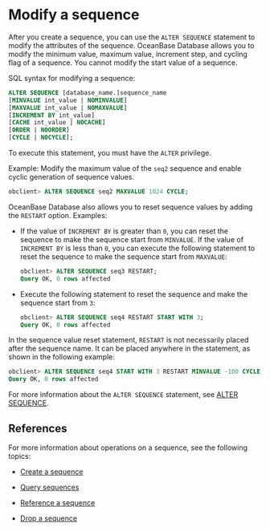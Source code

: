 # Modify a sequence

After you create a sequence, you can use the `ALTER SEQUENCE` statement to modify the attributes of the sequence. OceanBase Database allows you to modify the minimum value, maximum value, increment step, and cycling flag of a sequence. You cannot modify the start value of a sequence. 

SQL syntax for modifying a sequence:

```sql
ALTER SEQUENCE [database_name.]sequence_name
[MINVALUE int_value | NOMINVALUE]
[MAXVALUE int_value | NOMAXVALUE]
[INCREMENT BY int_value]
[CACHE int_value | NOCACHE]
[ORDER | NOORDER]
[CYCLE | NOCYCLE];
```

To execute this statement, you must have the `ALTER` privilege. 

Example: Modify the maximum value of the `seq2` sequence and enable cyclic generation of sequence values. 

```sql
obclient> ALTER SEQUENCE seq2 MAXVALUE 1024 CYCLE;
```

OceanBase Database also allows you to reset sequence values by adding the `RESTART` option. Examples:

* If the value of `INCREMENT BY` is greater than `0`, you can reset the sequence to make the sequence start from `MINVALUE`. If the value of `INCREMENT BY` is less than `0`, you can execute the following statement to reset the sequence to make the sequence start from `MAXVALUE`:

   ```sql
   obclient> ALTER SEQUENCE seq3 RESTART;
   Query OK, 0 rows affected
   ```

* Execute the following statement to reset the sequence and make the sequence start from `3`:

   ```sql
   obclient> ALTER SEQUENCE seq4 RESTART START WITH 3;
   Query OK, 0 rows affected
   ```

In the sequence value reset statement, `RESTART` is not necessarily placed after the sequence name. It can be placed anywhere in the statement, as shown in the following example:

```sql
obclient> ALTER SEQUENCE seq4 START WITH 3 RESTART MINVALUE -100 CYCLE;
Query OK, 0 rows affected
```

For more information about the `ALTER SEQUENCE` statement, see [ALTER SEQUENCE](../../../../4.development-reference/1.sql-syntax/2.common-tenant-of-mysql-mode/6.sql-statement-of-mysql-mode/14.alter-sequence-of-mysql-mode.md). 

## References

For more information about operations on a sequence, see the following topics:

* [Create a sequence](1.create-a-sequence-of-mysql-mode.md)

* [Query sequences](2.view-a-sequence-of-mysql-mode.md)

* [Reference a sequence](3.use-a-sequence-of-mysql-mode.md)

* [Drop a sequence](5.delete-a-squence-of-mysql-mode.md)
